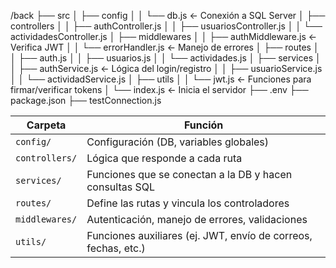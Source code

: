 /back
├── src
│   ├── config
│   │   └── db.js                 ← Conexión a SQL Server
│   ├── controllers
│   │   ├── authController.js
│   │   ├── usuariosController.js
│   │   └── actividadesController.js
│   ├── middlewares
│   │   ├── authMiddleware.js     ← Verifica JWT
│   │   └── errorHandler.js       ← Manejo de errores
│   ├── routes
│   │   ├── auth.js
│   │   ├── usuarios.js
│   │   └── actividades.js
│   ├── services
│   │   ├── authService.js        ← Lógica del login/registro
│   │   ├── usuarioService.js
│   │   └── actividadService.js
│   ├── utils
│   │   └── jwt.js                ← Funciones para firmar/verificar tokens
│   └── index.js                  ← Inicia el servidor
├── .env
├── package.json
├── testConnection.js


| Carpeta        | Función                                                        |
| -------------- | -------------------------------------------------------------- |
| `config/`      | Configuración (DB, variables globales)                         |
| `controllers/` | Lógica que responde a cada ruta                                |
| `services/`    | Funciones que se conectan a la DB y hacen consultas SQL        |
| `routes/`      | Define las rutas y vincula los controladores                   |
| `middlewares/` | Autenticación, manejo de errores, validaciones                 |
| `utils/`       | Funciones auxiliares (ej. JWT, envío de correos, fechas, etc.) |

